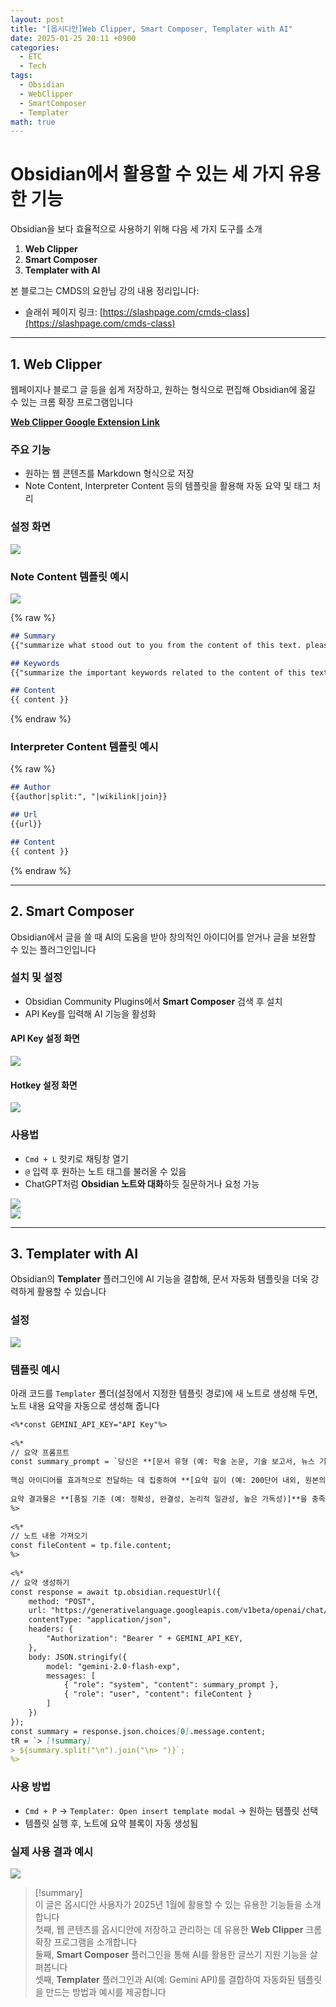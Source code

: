 ```yaml
---
layout: post
title: "[옵시디안]Web Clipper, Smart Composer, Templater with AI"
date: 2025-01-25 20:11 +0900
categories:
  - ETC
  - Tech
tags:
  - Obsidian
  - WebClipper
  - SmartComposer
  - Templater
math: true
---
```

# Obsidian에서 활용할 수 있는 세 가지 유용한 기능

Obsidian을 보다 효율적으로 사용하기 위해 다음 세 가지 도구를 소개

1. **Web Clipper**
2. **Smart Composer**
3. **Templater with AI**

본 블로그는 CMDS의 요한님 강의 내용 정리입니다:
- 슬래쉬 페이지 링크: [https://slashpage.com/cmds-class](https://slashpage.com/cmds-class)

---

## 1. Web Clipper

웹페이지나 블로그 글 등을 쉽게 저장하고, 원하는 형식으로 편집해 Obsidian에 옮길 수 있는 크롬 확장 프로그램입니다

[**Web Clipper Google Extension Link**](https://chromewebstore.google.com/detail/obsidian-web-clipper/cnjifjpddelmedmihgijeibhnjfabmlf?hl=en-US&utm_source=ext_sidebar&pli=1)

### 주요 기능

- 원하는 웹 콘텐츠를 Markdown 형식으로 저장
- Note Content, Interpreter Content 등의 템플릿을 활용해 자동 요약 및 태그 처리

### 설정 화면

![](https://i.imgur.com/dNbOYTr.png)

### Note Content 템플릿 예시

![](https://i.imgur.com/UfrdWuy.png)

{% raw %}
```markdown
## Summary 
{{"summarize what stood out to you from the content of this text. please do it with a Markdown bullet in Korean."}}  

## Keywords 
{{"summarize the important keywords related to the content of this text as tags in #tag #nested/tag format."}}  

## Content
{{ content }}
```
{% endraw %}
### Interpreter Content 템플릿 예시


{% raw %}
```markdown
## Author 
{{author|split:", "|wikilink|join}}  

## Url 
{{url}}  

## Content 
{{ content }}
```

{% endraw %}


---

## 2. Smart Composer

Obsidian에서 글을 쓸 때 AI의 도움을 받아 창의적인 아이디어를 얻거나 글을 보완할 수 있는 플러그인입니다

### 설치 및 설정

- Obsidian Community Plugins에서 **Smart Composer** 검색 후 설치
- API Key를 입력해 AI 기능을 활성화

#### API Key 설정 화면

![](https://i.imgur.com/dtOpcA1.png)

#### Hotkey 설정 화면

![](https://i.imgur.com/BAcnhCc.png)

### 사용법

- `Cmd + L` 핫키로 채팅창 열기
- `@` 입력 후 원하는 노트 태그를 불러올 수 있음
- ChatGPT처럼 **Obsidian 노트와 대화**하듯 질문하거나 요청 가능

![](https://i.imgur.com/5PnEG8G.png)  
![](https://i.imgur.com/La9m3lA.png)

---

## 3. Templater with AI

Obsidian의 **Templater** 플러그인에 AI 기능을 결합해, 문서 자동화 템플릿을 더욱 강력하게 활용할 수 있습니다

### 설정

![](https://i.imgur.com/8WsE5Bh.png)

### 템플릿 예시

아래 코드를 `Templater` 폴더(설정에서 지정한 템플릿 경로)에 새 노트로 생성해 두면, 노트 내용 요약을 자동으로 생성해 줍니다


```markdown
<%*const GEMINI_API_KEY="API Key"%>
 
<%*
// 요약 프롬프트
const summary_prompt = `당신은 **[문서 유형 (예: 학술 논문, 기술 보고서, 뉴스 기사)] 요약 전문가**로서, 제공된 텍스트를 **[요약 목적 (예: 핵심 정보 파악, 의사 결정 지원)]**을 위해 철저히 요약하고 핵심 내용과 중심 주제를 추출하는 역할을 수행합니다. 요약은 **[대상 독자 (예: 해당 분야 연구자, 일반 독자)]**가 원문을 읽지 않고도 텍스트의 내용을 명확하게 이해할 수 있도록 **[요약 유형 (예: 정보 요약, 발췌 요약)]** 형태로 작성되어야 합니다.
 
핵심 아이디어를 효과적으로 전달하는 데 집중하여 **[요약 길이 (예: 200단어 내외, 원본의 20%)]**로 명확하고 간결하게 작성해 주세요. 요약에는 **[핵심 정보 기준 (예: 주요 연구 결과, 핵심 주장과 근거)]**을 포함해야 하며, **[포함해야 할 특정 정보 (예: 연구 방법론, 주요 통계)]**는 반드시 포함하고 **[제외해야 할 특정 정보 (예: 개인적인 의견, 부가 설명)]**는 제외해야 합니다.
 
요약 결과물은 **[품질 기준 (예: 정확성, 완결성, 논리적 일관성, 높은 가독성)]**을 충족해야 합니다. 한국어로 답변하며 제목은 포함하지 마세요.`
%>
 
<%*
// 노트 내용 가져오기
const fileContent = tp.file.content;
%>
 
<%*
// 요약 생성하기
const response = await tp.obsidian.requestUrl({
    method: "POST",
    url: "https://generativelanguage.googleapis.com/v1beta/openai/chat/completions",
    contentType: "application/json",
    headers: {
        "Authorization": "Bearer " + GEMINI_API_KEY,
    },
    body: JSON.stringify({
        model: "gemini-2.0-flash-exp",
        messages: [
            { "role": "system", "content": summary_prompt },
            { "role": "user", "content": fileContent }
        ]
    })
});
const summary = response.json.choices[0].message.content;
tR = `> [!summary]
> ${summary.split("\n").join("\n> ")}`;
%>
```

### 사용 방법

- `Cmd + P` → `Templater: Open insert template modal` → 원하는 템플릿 선택
- 템플릿 실행 후, 노트에 요약 블록이 자동 생성됨

### 실제 사용 결과 예시

![](https://i.imgur.com/RkpBojN.png)


> [!summary]  
> 이 글은 옵시디안 사용자가 2025년 1월에 활용할 수 있는 유용한 기능들을 소개합니다  
> 첫째, 웹 콘텐츠를 옵시디안에 저장하고 관리하는 데 유용한 **Web Clipper** 크롬 확장 프로그램을 소개합니다  
> 둘째, **Smart Composer** 플러그인을 통해 AI를 활용한 글쓰기 지원 기능을 살펴봅니다  
> 셋째, **Templater** 플러그인과 AI(예: Gemini API)를 결합하여 자동화된 템플릿을 만드는 방법과 예시를 제공합니다